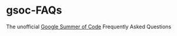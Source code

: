 # gsoc-FAQs
The unofficial [Google Summer of Code](https://www.google-melange.com) Frequently Asked Questions
